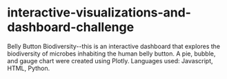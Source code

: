# interactive-visualizations-and-dashboard-challenge
Belly Button Biodiversity--this is an interactive dashboard that explores the biodiversity of microbes inhabiting the human belly button. A pie, bubble, and gauge chart were created using Plotly. Languages used: Javascript, HTML, Python.
